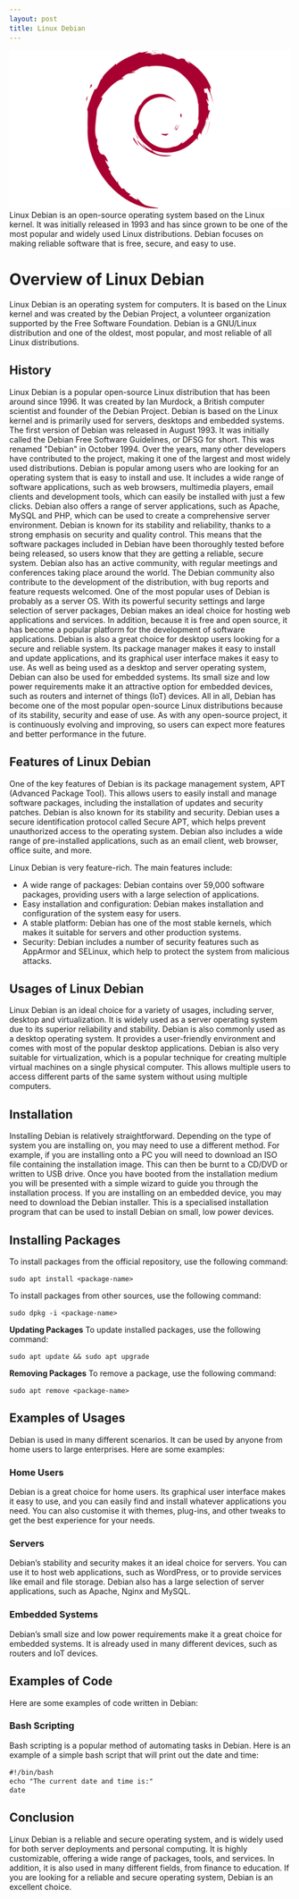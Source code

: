 ```yaml
---
layout: post
title: Linux Debian
---
```

<div class="row">
    <div class="col-sm-2">
        <img src="/images/debian-logo.png" alt="debian logo"/>
    </div>
    <div class="col-sm-10">
        Linux Debian is an open-source operating system based on the Linux kernel. It was initially released in 1993 and has since grown to be one of the most popular and widely used Linux distributions. Debian focuses on making reliable software that is free, secure, and easy to use.
    </div>
</div>

<meta property="og:title" content="Linux Debian: Stability and Open-Source Power">
<meta property="og:type" content="article">
<meta property="og:url" content="https://blog.released.info/2023/08/01/Linux-Debian.html">
<meta property="og:image" content="https://blog.released.info/images/debian-logo.png">
<meta property="og:description" content="Explore the features and advantages of Debian, one of the most stable and widely used Linux distributions in the world.">
<meta property="og:site_name" content="Released Blog">
<meta property="og:locale" content="en_US">
<meta property="article:published_time" content="2023-08-01T00:00:00Z">
<meta property="article:author" content="Released.info Blog Team">
<meta property="article:section" content="Operating Systems">
<meta property="article:tag" content="Linux, Debian, Open Source, Stability">


# Overview of Linux Debian

Linux Debian is an operating system for computers. It is based on the Linux kernel and was created by the Debian
Project, a volunteer organization supported by the Free Software Foundation. Debian is a GNU/Linux distribution and one
of the oldest, most popular, and most reliable of all Linux distributions.

## History

Linux Debian is a popular open-source Linux distribution that has been around since 1996. It was created by Ian Murdock,
a British computer scientist and founder of the Debian Project. Debian is based on the Linux kernel and is primarily
used for servers, desktops and embedded systems.
The first version of Debian was released in August 1993. It was initially called the Debian Free Software Guidelines, or
DFSG for short. This was renamed "Debian" in October 1994. Over the years, many other developers have contributed to the
project, making it one of the largest and most widely used distributions.
Debian is popular among users who are looking for an operating system that is easy to install and use. It includes a
wide range of software applications, such as web browsers, multimedia players, email clients and development tools,
which can easily be installed with just a few clicks. Debian also offers a range of server applications, such as Apache,
MySQL and PHP, which can be used to create a comprehensive server environment.
Debian is known for its stability and reliability, thanks to a strong emphasis on security and quality control. This
means that the software packages included in Debian have been thoroughly tested before being released, so users know
that they are getting a reliable, secure system.
Debian also has an active community, with regular meetings and conferences taking place around the world. The Debian
community also contribute to the development of the distribution, with bug reports and feature requests welcomed.
One of the most popular uses of Debian is probably as a server OS. With its powerful security settings and large
selection of server packages, Debian makes an ideal choice for hosting web applications and services. In addition,
because it is free and open source, it has become a popular platform for the development of software applications.
Debian is also a great choice for desktop users looking for a secure and reliable system. Its package manager makes it
easy to install and update applications, and its graphical user interface makes it easy to use.
As well as being used as a desktop and server operating system, Debian can also be used for embedded systems. Its small
size and low power requirements make it an attractive option for embedded devices, such as routers and internet of
things (IoT) devices.
All in all, Debian has become one of the most popular open-source Linux distributions because of its stability, security
and ease of use. As with any open-source project, it is continuously evolving and improving, so users can expect more
features and better performance in the future.

## Features of Linux Debian

One of the key features of Debian is its package management system, APT (Advanced Package Tool). This allows users to
easily install and manage software packages, including the installation of updates and security patches.
Debian is also known for its stability and security. Debian uses a secure identification protocol called Secure APT,
which helps prevent unauthorized access to the operating system.
Debian also includes a wide range of pre-installed applications, such as an email client, web browser, office suite, and
more.

Linux Debian is very feature-rich. The main features include:

* A wide range of packages: Debian contains over 59,000 software packages, providing users with a large selection of
  applications.
* Easy installation and configuration: Debian makes installation and configuration of the system easy for users.
* A stable platform: Debian has one of the most stable kernels, which makes it suitable for servers and other production
  systems.
* Security: Debian includes a number of security features such as AppArmor and SELinux, which help to protect the system
  from malicious attacks.

## Usages of Linux Debian

Linux Debian is an ideal choice for a variety of usages, including server, desktop and virtualization. It is widely used
as a server operating system due to its superior reliability and stability.
Debian is also commonly used as a desktop operating system. It provides a user-friendly environment and comes with most
of the popular desktop applications.
Debian is also very suitable for virtualization, which is a popular technique for creating multiple virtual machines on
a single physical computer. This allows multiple users to access different parts of the same system without using
multiple computers.

## Installation

Installing Debian is relatively straightforward. Depending on the type of system you are installing on, you may need to
use a different method.
For example, if you are installing onto a PC you will need to download an ISO file containing the installation image.
This can then be burnt to a CD/DVD or written to USB drive. Once you have booted from the installation medium you will
be presented with a simple wizard to guide you through the installation process.
If you are installing on an embedded device, you may need to download the Debian installer. This is a specialised
installation program that can be used to install Debian on small, low power devices.

## Installing Packages

To install packages from the official repository, use the following command:

```
sudo apt install <package-name>
```

To install packages from other sources, use the following command:

```
sudo dpkg -i <package-name>
```

**Updating Packages**
To update installed packages, use the following command:

```
sudo apt update && sudo apt upgrade
```

**Removing Packages**
To remove a package, use the following command:

```
sudo apt remove <package-name>
```

## Examples of Usages

Debian is used in many different scenarios. It can be used by anyone from home users to large enterprises. Here are some
examples:

### Home Users

Debian is a great choice for home users. Its graphical user interface makes it easy to use, and you can easily find and
install whatever applications you need. You can also customise it with themes, plug-ins, and other tweaks to get the
best experience for your needs.

### Servers

Debian’s stability and security makes it an ideal choice for servers. You can use it to host web applications, such as
WordPress, or to provide services like email and file storage. Debian also has a large selection of server applications,
such as Apache, Nginx and MySQL.

### Embedded Systems

Debian’s small size and low power requirements make it a great choice for embedded systems. It is already used in many
different devices, such as routers and IoT devices.

## Examples of Code

Here are some examples of code written in Debian:

### Bash Scripting

Bash scripting is a popular method of automating tasks in Debian. Here is an example of a simple bash script that will
print out the date and time:

```
#!/bin/bash
echo "The current date and time is:"
date
```

## Conclusion

Linux Debian is a reliable and secure operating system, and is widely used for both server deployments and personal
computing. It is highly customizable, offering a wide range of packages, tools, and services. In addition, it is also
used in many different fields, from finance to education.
If you are looking for a reliable and secure operating system, Debian is an excellent choice.
